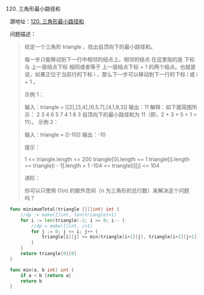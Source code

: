 120. 三角形最小路径和

源地址：[120. 三角形最小路径和](https://leetcode-cn.com/problems/triangle/)

问题描述：

>给定一个三角形 triangle ，找出自顶向下的最小路径和。
>
>每一步只能移动到下一行中相邻的结点上。相邻的结点 在这里指的是 下标 与 上一层结点下标 相同或者等于 上一层结点下标 + 1 的两个结点。也就是说，如果正位于当前行的下标 i ，那么下一步可以移动到下一行的下标 i 或 i + 1 。
>
> 
>
>示例 1：
>
>输入：triangle = [[2],[3,4],[6,5,7],[4,1,8,3]]
>输出：11
>解释：如下面简图所示：
>   2
>  3 4
> 6 5 7
>4 1 8 3
>自顶向下的最小路径和为 11（即，2 + 3 + 5 + 1 = 11）。
>示例 2：
>
>输入：triangle = [[-10]]
>输出：-10
>
>
>提示：
>
>1 <= triangle.length <= 200
>triangle[0].length == 1
>triangle[i].length == triangle[i - 1].length + 1
>-104 <= triangle[i][j] <= 104
>
>
>进阶：
>
>你可以只使用 O(n) 的额外空间（n 为三角形的总行数）来解决这个问题吗？
>

``` go
func minimumTotal(triangle [][]int) int {
    //dp := make([]int, len(triangle)+1)
    for i := len(triangle)-2; i >= 0; i-- {
        //dp = make([]int, i+1)
        for j := 0; j <= i; j++ {
            triangle[i][j] += min(triangle[i+1][j], triangle[i+1][j+1])  
        }
    }
    return triangle[0][0]
}

func min(a, b int) int {
    if a < b {return a}
    return b
}
```




